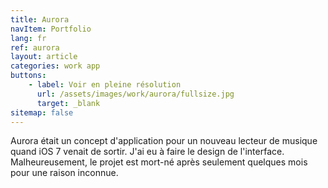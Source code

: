 ```yaml
---
title: Aurora
navItem: Portfolio
lang: fr
ref: aurora
layout: article
categories: work app
buttons:
    - label: Voir en pleine résolution
      url: /assets/images/work/aurora/fullsize.jpg
      target: _blank
sitemap: false
---
```


Aurora était un concept d'application pour un nouveau lecteur de musique quand iOS 7 venait de sortir. J'ai eu à faire le design de l'interface. Malheureusement, le projet est mort-né après seulement quelques mois pour une raison inconnue.
